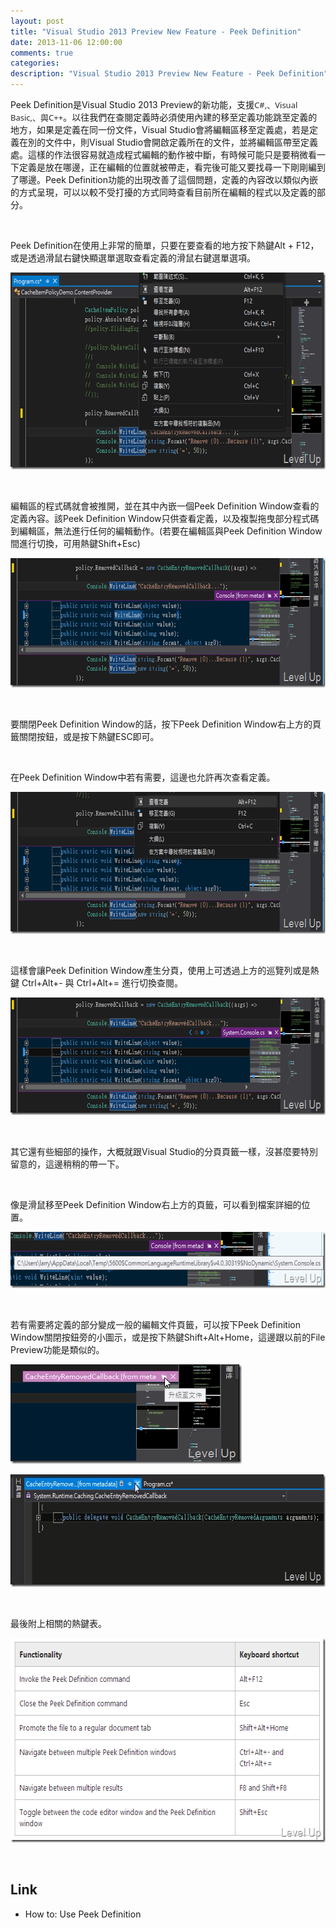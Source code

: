 ```yaml
---
layout: post
title: "Visual Studio 2013 Preview New Feature - Peek Definition"
date: 2013-11-06 12:00:00
comments: true
categories: 
description: "Visual Studio 2013 Preview New Feature - Peek Definition"
---
```

<p>
	Peek Definition是Visual Studio 2013 Preview的新功能，支援<span style="color: rgb(42, 42, 42); font-family: 'Segoe UI', 'Lucida Grande', Verdana, Arial, Helvetica, sans-serif; font-size: 13px; line-height: 18px;">C#,、Visual Basic,、與C++</span>。以往我們在查閱定義時必須使用內建的移至定義功能跳至定義的地方，如果是定義在同一份文件，Visual Studio會將編輯區移至定義處，若是定義在別的文件中，則Visual Studio會開啟定義所在的文件，並將編輯區帶至定義處。這樣的作法很容易就造成程式編輯的動作被中斷，有時候可能只是要稍微看一下定義是放在哪邊，正在編輯的位置就被帶走，看完後可能又要找尋一下剛剛編到了哪邊。Peek Definition功能的出現改善了這個問題，定義的內容改以類似內嵌的方式呈現，可以以較不受打擾的方式同時查看目前所在編輯的程式以及定義的部分。</p>
<p>
	 </p>
<p>
	Peek Definition在使用上非常的簡單，只要在要查看的地方按下熱鍵Alt + F12，或是透過滑鼠右鍵快顯選單選取查看定義的滑鼠右鍵選單選項。</p>
<p>
	<img alt="image" border="0" height="315" src="\images\posts\baa5f812-f4f1-4206-98cd-fadf4c1d5b58\image_thumb_6.png" style="border-top: 0px; border-right: 0px; border-bottom: 0px; border-left: 0px" width="644" /></p>
<p>
	 </p>
<p>
	編輯區的程式碼就會被推開，並在其中內嵌一個Peek Definition Window查看的定義內容。該Peek Definition Window只供查看定義，以及複製拖曳部分程式碼到編輯區，無法進行任何的編輯動作。(若要在編輯區與Peek Definition Window間進行切換，可用熱鍵Shift+Esc)</p>
<p>
	<img alt="image" border="0" height="207" src="\images\posts\baa5f812-f4f1-4206-98cd-fadf4c1d5b58\image_thumb_7.png" style="border-top: 0px; border-right: 0px; border-bottom: 0px; border-left: 0px" width="644" /></p>
<p>
	 </p>
<p>
	要關閉Peek Definition Window的話，按下Peek Definition Window右上方的頁籤關閉按鈕，或是按下熱鍵ESC即可。</p>
<p>
	 </p>
<p>
	在Peek Definition Window中若有需要，這邊也允許再次查看定義。</p>
<p>
	<img alt="image" border="0" height="227" src="\images\posts\baa5f812-f4f1-4206-98cd-fadf4c1d5b58\image_thumb_8.png" style="border-top: 0px; border-right: 0px; border-bottom: 0px; border-left: 0px" width="644" /></p>
<p>
	 </p>
<p>
	這樣會讓Peek Definition Window產生分頁，使用上可透過上方的巡覽列或是熱鍵 Ctrl+Alt+- 與 Ctrl+Alt+= 進行切換查閱。</p>
<p>
	<img alt="image" border="0" height="188" src="\images\posts\baa5f812-f4f1-4206-98cd-fadf4c1d5b58\image_thumb_11.png" style="border-top: 0px; border-right: 0px; border-bottom: 0px; border-left: 0px" width="644" /></p>
<p>
	 </p>
<p>
	其它還有些細部的操作，大概就跟Visual Studio的分頁頁籤一樣，沒甚麼要特別留意的，這邊稍稍的帶一下。</p>
<p>
	 </p>
<p>
	像是滑鼠移至Peek Definition Window右上方的頁籤，可以看到檔案詳細的位置。</p>
<p>
	<img alt="image" border="0" height="90" src="\images\posts\baa5f812-f4f1-4206-98cd-fadf4c1d5b58\image_thumb_9.png" style="border-top: 0px; border-right: 0px; border-bottom: 0px; border-left: 0px" width="644" /></p>
<p>
	 </p>
<p>
	若有需要將定義的部分變成一般的編輯文件頁籤，可以按下Peek Definition Window關閉按鈕旁的小圖示，或是按下熱鍵Shift+Alt+Home，這邊跟以前的File Preview功能是類似的。</p>
<p>
	<img alt="image" border="0" height="159" src="\images\posts\baa5f812-f4f1-4206-98cd-fadf4c1d5b58\image_thumb_10.png" style="border-top: 0px; border-right: 0px; border-bottom: 0px; border-left: 0px" width="370" /></p>
<p>
	<img alt="image" border="0" height="180" src="\images\posts\baa5f812-f4f1-4206-98cd-fadf4c1d5b58\image_thumb_3.png" style="border-top: 0px; border-right: 0px; border-bottom: 0px; border-left: 0px" width="659" /></p>
<p>
	 </p>
<p>
	最後附上相關的熱鍵表。</p>
<p>
	<img alt="image" border="0" height="327" src="\images\posts\baa5f812-f4f1-4206-98cd-fadf4c1d5b58\image_thumb_12.png" style="border-top: 0px; border-right: 0px; border-bottom: 0px; border-left: 0px" width="601" /></p>
<p>
	 </p>
<h2>
	Link</h2>
<ul>
	<li>
		How to: Use Peek Definition</li>
</ul>
